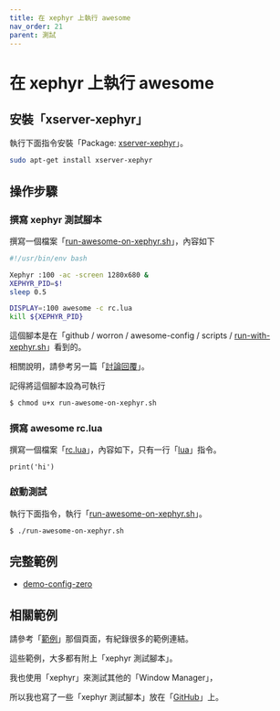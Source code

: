 ```yaml
---
title: 在 xephyr 上執行 awesome
nav_order: 21
parent: 測試
---
```



# 在 xephyr 上執行 awesome


## 安裝「xserver-xephyr」

執行下面指令安裝「Package: [xserver-xephyr](https://packages.ubuntu.com/focal/xserver-xephyr)」。

``` sh
sudo apt-get install xserver-xephyr
```

## 操作步驟

### 撰寫 xephyr 測試腳本

撰寫一個檔案「[run-awesome-on-xephyr.sh](https://github.com/samwhelp/note-about-awesomewm/blob/gh-pages/_demo/demo-start/demo-config-zero/bin/dev.sh)」，內容如下


``` sh
#!/usr/bin/env bash

Xephyr :100 -ac -screen 1280x680 &
XEPHYR_PID=$!
sleep 0.5

DISPLAY=:100 awesome -c rc.lua
kill ${XEPHYR_PID}
```

這個腳本是在「github / worron / awesome-config / scripts / [run-with-xephyr.sh](https://github.com/worron/awesome-config/blob/master/scripts/run-with-xephyr.sh)」看到的。

相關說明，請參考另一篇「[討論回覆](https://www.ubuntu-tw.org/modules/newbb/viewtopic.php?post_id=362260#forumpost362260)」。


記得將這個腳本設為可執行

``` sh
$ chmod u+x run-awesome-on-xephyr.sh
```


### 撰寫 awesome rc.lua

撰寫一個檔案「[rc.lua](https://github.com/samwhelp/note-about-awesomewm/blob/gh-pages/_demo/demo-start/demo-config-zero/rc.lua)」，內容如下，只有一行「[lua](https://www.lua.org/manual/5.3/manual.html#6.1)」指令。

```
print('hi')
```


### 啟動測試

執行下面指令，執行「[run-awesome-on-xephyr.sh](https://github.com/samwhelp/note-about-awesomewm/blob/gh-pages/_demo/demo-start/demo-config-zero/bin/dev.sh)」。

``` sh
$ ./run-awesome-on-xephyr.sh
```

## 完整範例

* [demo-config-zero](https://github.com/samwhelp/note-about-awesomewm/tree/gh-pages/_demo/demo-start/demo-config-zero)


## 相關範例

請參考「[範例](https://samwhelp.github.io/note-about-awesomewm/read/demo.html)」那個頁面，有紀錄很多的範例連結。

這些範例，大多都有附上「xephyr 測試腳本」。

我也使用「xephyr」來測試其他的「Window Manager」，

所以我也寫了一些「xephyr 測試腳本」放在「[GitHub](https://github.com/samwhelp/play-ubuntu-20.04-plan/tree/master/tool/xephyr)」上。
